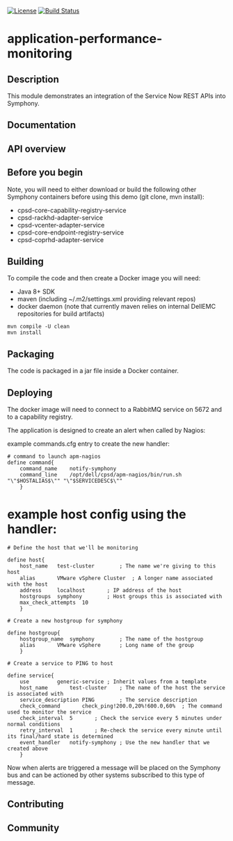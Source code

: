 [![License](https://img.shields.io/badge/License-EPL%201.0-red.svg)](https://opensource.org/licenses/EPL-1.0)
[![Build Status](https://travis-ci.org/dellemc-symphony/application-performance-monitoring.svg?branch=master)](https://travis-ci.org/dellemc-symphony/application-performance-monitoring)
# application-performance-monitoring
## Description
This module demonstrates an integration of the Service Now REST APIs into Symphony.
## Documentation
## API overview
## Before you begin

Note, you will need to either download or build the following other Symphony containers before using this demo (git clone, mvn install):  
* cpsd-core-capability-registry-service
* cpsd-rackhd-adapter-service
* cpsd-vcenter-adapter-service
* cpsd-core-endpoint-registry-service
* cpsd-coprhd-adapter-service  

## Building
To compile the code and then create a Docker image you will need:
* Java 8+ SDK
* maven (including ~/.m2/settings.xml providing relevant repos)
* docker daemon
(note that currently maven relies on internal DellEMC repositories for build artifacts)  
  
```
mvn compile -U clean  
mvn install
```  

## Packaging
The code is packaged in a jar file inside a Docker container.  
## Deploying
The docker image will need to connect to a RabbitMQ service on 5672 and to a capability registry.

The application is designed to create an alert when called by Nagios:

example commands.cfg entry to create the new handler:

```
# command to launch apm-nagios
define command{
	command_name	notify-symphony
	command_line	/opt/dell/cpsd/apm-nagios/bin/run.sh "\"$HOSTALIAS$\"" "\"$SERVICEDESC$\""
	}
```

# example host config using the handler:

```
# Define the host that we'll be monitoring

define host{
	host_name	test-cluster		; The name we're giving to this host
	alias		VMware vSphere Cluster	; A longer name associated with the host
	address		localhost		; IP address of the host
	hostgroups	symphony		; Host groups this is associated with
	max_check_attempts	10
	}

# Create a new hostgroup for symphony

define hostgroup{
	hostgroup_name	symphony		; The name of the hostgroup
	alias		VMware vSphere		; Long name of the group
	}

# Create a service to PING to host

define service{
	use			generic-service	; Inherit values from a template
	host_name		test-cluster	; The name of the host the service is associated with
	service_description	PING		; The service description
	check_command		check_ping!200.0,20%!600.0,60%	; The command used to monitor the service
	check_interval	5		; Check the service every 5 minutes under normal conditions
	retry_interval	1		; Re-check the service every minute until its final/hard state is determined
	event_handler	notify-symphony	; Use the new handler that we created above
	}
```

Now when alerts are triggered a message will be placed on the Symphony bus and can be actioned by other systems subscribed to this type of message.


## Contributing
## Community
